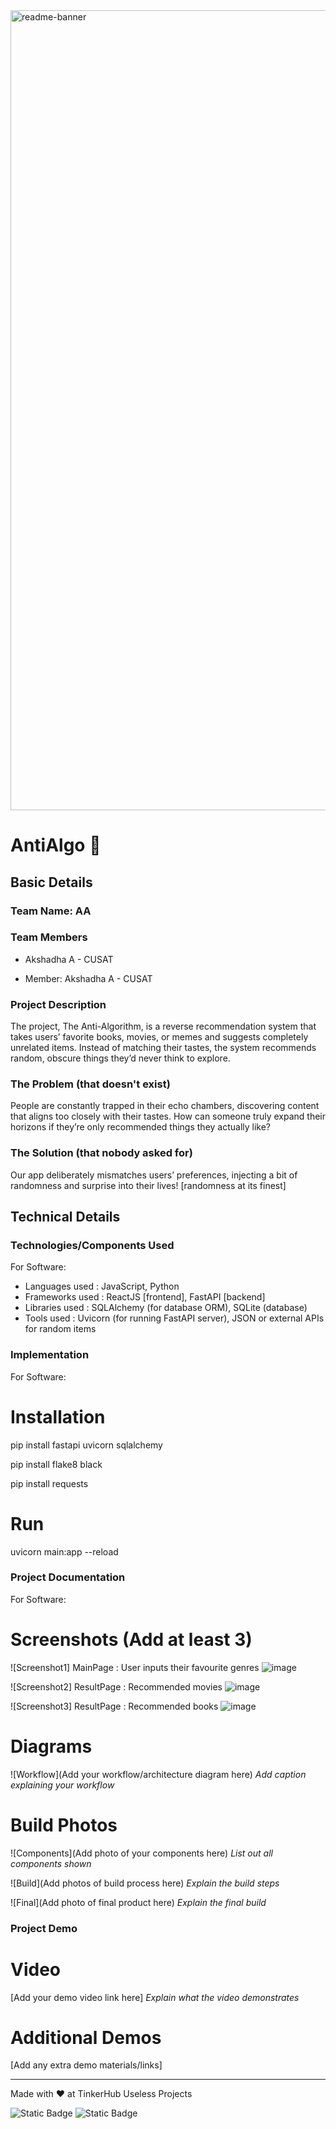 <img width="1280" alt="readme-banner" src="https://github.com/user-attachments/assets/35332e92-44cb-425b-9dff-27bcf1023c6c">

# AntiAlgo 🎯

## Basic Details

### Team Name: AA

### Team Members

- Akshadha A - CUSAT

- Member: Akshadha A - CUSAT

### Project Description

The project, The Anti-Algorithm, is a reverse recommendation system that takes users’ favorite books, movies, or memes and suggests completely unrelated items. Instead of matching their tastes, the system recommends random, obscure things they’d never think to explore.

### The Problem (that doesn't exist)

People are constantly trapped in their echo chambers, discovering content that aligns too closely with their tastes. How can someone truly expand their horizons if they’re only recommended things they actually like?

### The Solution (that nobody asked for)

Our app deliberately mismatches users’ preferences, injecting a bit of randomness and surprise into their lives!
[randomness at its finest]

## Technical Details

### Technologies/Components Used

For Software:

- Languages used : JavaScript, Python
- Frameworks used : ReactJS [frontend], FastAPI [backend]
- Libraries used : SQLAlchemy (for database ORM), SQLite (database)
- Tools used : Uvicorn (for running FastAPI server), JSON or external APIs for random items

### Implementation

For Software:

# Installation

pip install fastapi uvicorn sqlalchemy

pip install flake8 black

pip install requests

# Run

uvicorn main:app --reload

### Project Documentation

For Software:

# Screenshots (Add at least 3)

![Screenshot1] MainPage : User inputs their favourite genres
![image](https://github.com/user-attachments/assets/29c545ad-9da2-41e4-940e-8d4b994a59a8)


![Screenshot2] ResultPage : Recommended movies
![image](https://github.com/user-attachments/assets/f945b405-f287-497a-a6c9-9bd358ab814f)


![Screenshot3] ResultPage : Recommended books
![image](https://github.com/user-attachments/assets/e925f8df-f067-4c9a-bfbb-4d81ab83aee4)


# Diagrams

![Workflow](Add your workflow/architecture diagram here)
_Add caption explaining your workflow_

# Build Photos

![Components](Add photo of your components here)
_List out all components shown_

![Build](Add photos of build process here)
_Explain the build steps_

![Final](Add photo of final product here)
_Explain the final build_

### Project Demo

# Video

[Add your demo video link here]
_Explain what the video demonstrates_

# Additional Demos

[Add any extra demo materials/links]

---

Made with ❤️ at TinkerHub Useless Projects

![Static Badge](https://img.shields.io/badge/TinkerHub-24?color=%23000000&link=https%3A%2F%2Fwww.tinkerhub.org%2F)
![Static Badge](https://img.shields.io/badge/UselessProject--24-24?link=https%3A%2F%2Fwww.tinkerhub.org%2Fevents%2FQ2Q1TQKX6Q%2FUseless%2520Projects)
